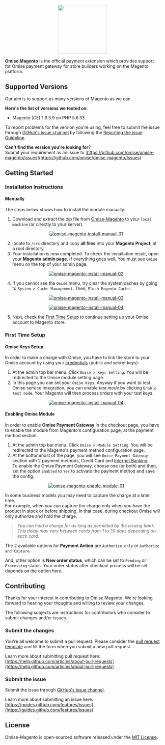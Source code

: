 <p align="center"><a href='https://www.omise.co'><img src='https://cloud.githubusercontent.com/assets/2154669/26388730/437207e4-4080-11e7-9955-2cd36bb3120f.png' height='160'></a></p>

**Omise Magento** is the official payment extension which provides support for Omise payment gateway for store builders working on the Magento platform.

## Supported Versions

Our aim is to support as many versions of Magento as we can.  

**Here's the list of versions we tested on:**
- Magento (CE) 1.9.3.9 on PHP 5.6.33.

To report problems for the version you're using, feel free to submit the issue through [GitHub's issue channel](https://github.com/omise/omise-magento/issues) by following the [Reporting the issue Guideline](https://guides.github.com/activities/contributing-to-open-source/#contributing).

**Can't find the version you're looking for?**  
Submit your requirement as an issue to [https://github.com/omise/omise-magento/issues](https://github.com/omise/omise-magento/issues)

## Getting Started

### Installation Instructions

#### Manually

The steps below shows how to install the module manually.

1. Download and extract the zip file from [Omise-Magento](https://github.com/omise/omise-magento/archive/v1.18.zip) to your `local machine` (or directly to your server).
    <p align="center"><a alt="omise-magento-install-manual-01" href='https://cloud.githubusercontent.com/assets/2154669/23201743/8ecb09da-f90d-11e6-836f-1fc935f6ea5e.png'><img title="omise-magento-install-manual-01" src='https://cloud.githubusercontent.com/assets/2154669/23201743/8ecb09da-f90d-11e6-836f-1fc935f6ea5e.png' /></a></p>
2. locate to `/src` directory and copy **all files** into your **Magento Project**, at a root directory.
3. Your installation is now completed. To check the installation result, open your **Magento admin page**.
    If everything goes well, You must see `Omise` menu on the top of your admin page.  
    <p align="center"><a alt="omise-magento-install-manual-02" href='https://cloud.githubusercontent.com/assets/2154669/23206424/303e5382-f920-11e6-89a0-b4265371a2c3.png'><img title="omise-magento-install-manual-02" src='https://cloud.githubusercontent.com/assets/2154669/23206424/303e5382-f920-11e6-89a0-b4265371a2c3.png' /></a></p>
4. If you cannot see the `Omise` menu, try clear the system caches by going to `System > Cache Management`. Then, `Flush Magento Cache`.
    <p align="center"><a alt="omise-magento-install-manual-03" href='https://cloud.githubusercontent.com/assets/2154669/23206201/57f1c34c-f91f-11e6-83a5-a2de34c873b0.png'><img title="omise-magento-install-manual-03" src='https://cloud.githubusercontent.com/assets/2154669/23206201/57f1c34c-f91f-11e6-83a5-a2de34c873b0.png' /></a></p>
    <p align="center"><a alt="omise-magento-install-manual-04" href='https://cloud.githubusercontent.com/assets/2154669/23206320/c539ac9e-f91f-11e6-803d-7eb7a29bf8e2.png'><img title="omise-magento-install-manual-04" src='https://cloud.githubusercontent.com/assets/2154669/23206320/c539ac9e-f91f-11e6-803d-7eb7a29bf8e2.png' /></a></p>
5. Next, check the [First Time Setup](https://github.com/omise/omise-magento#first-time-setup) to continue setting up your Omise account to Magento store.

### First Time Setup

#### Omise Keys Setup

In order to make a charge with Omise, you have to link the store to your Omise account by using your [credentials](https://www.omise.co/api-authentication) (public and secret keys):

1. At the admin top bar menu. Click `Omise > Keys Setting`. You will be redirected to the Omise module setting page.
2. In this page you can set your `Omise Keys`. Anyway if you want to test Omise service integration, you can enable *test mode* by clicking `Enable test mode`. Your Magento will then process orders with your test keys.
    <p align="center"><a alt="omise-magento-keys-setup-01" href='https://cloud.githubusercontent.com/assets/2154669/23207427/d9a3da98-f923-11e6-9e4a-3b588be9b0d8.png'><img title="omise-magento-install-manual-04" src='https://cloud.githubusercontent.com/assets/2154669/23207427/d9a3da98-f923-11e6-9e4a-3b588be9b0d8.png' /></a></p>

#### Enabling Omise Module

In order to enable **Omise Payment Gateway** in the checkout page, you have to enable the module from Magento's configuration page, at the payment method section.  

1. At the admin top bar menu. Click `Omise > Module Setting`. You will be redirected to the Magento's payment method configuration page.
2. At the bottommost of the page, you will see `Omise Payment Gateway` section with 2 payment methods, Credit Card and [Internet Banking](https://www.omise.co/offsite-payment).  
    To enable the Omise Payment Gateway, choose one (or both) and then, set the option `Enabled` to `Yes` to activate the payment method and save the config. 
    <p align="center"><a alt="omise-magento-enable-module-01" href='https://cloud.githubusercontent.com/assets/2154669/26388922/50f6cdcc-4081-11e7-8ee8-f525e5d3a1ad.png'><img title="omise-magento-enable-module-01" src='https://cloud.githubusercontent.com/assets/2154669/26388922/50f6cdcc-4081-11e7-8ee8-f525e5d3a1ad.png' /></a></p>

In some business models you may need to capture the charge at a later time.  
For example, when you can capture the charge only when you have the product in stock or before shipping. In that case, during checkout Omise will only authorize and hold the charge.  

> _You can hold a charge for as long as permitted by the issuing bank. This delay may vary between cards from 1 to 30 days depending on each card._

The 2 available options for **Payment Action** are `Authorize only` or `Authorize and Capture`.

And, other option is **New order status**, which can be set to `Pending` or `Processing` status. Your order status after checkout process will be set depends on the option here.

## Contributing

Thanks for your interest in contributing to Omise Magento. We're looking forward to hearing your thoughts and willing to review your changes.

The following subjects are instructions for contributors who consider to submit changes and/or issues.

### Submit the changes

You're all welcome to submit a pull request.
Please consider the [pull request template](https://github.com/omise/omise-magento/blob/master/.github/PULL_REQUEST_TEMPLATE.md) and fill the form when you submit a new pull request.

Learn more about submitting pull request here: [https://help.github.com/articles/about-pull-requests](https://help.github.com/articles/about-pull-requests)

### Submit the issue

Submit the issue through [GitHub's issue channel](https://github.com/omise/omise-magento/issues).

Learn more about submitting an issue here: [https://guides.github.com/features/issues](https://guides.github.com/features/issues)

## License

Omise-Magento is open-sourced software released under the [MIT License](https://opensource.org/licenses/MIT).
